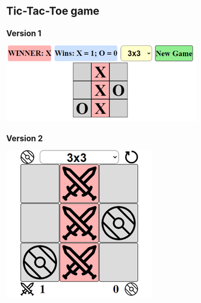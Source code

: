 # Tic-Tac-Toe game

## Version 1
![Vessoin 1](https://raw.githubusercontent.com/ak-eventhorizon/Game_Tic-Tac-Toe/master/images/v1.png)

## Version 2
![Vessoin 2](https://raw.githubusercontent.com/ak-eventhorizon/Game_Tic-Tac-Toe/master/images/v2.png)
